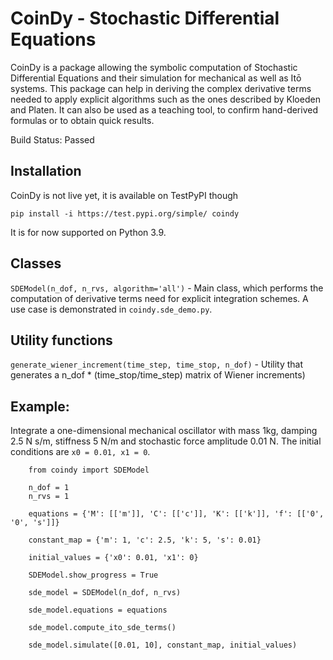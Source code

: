 # CoinDy - Stochastic Differential Equations

CoinDy is a package allowing the symbolic computation of Stochastic Differential Equations and their simulation for mechanical as well as Itō systems.
This package can help in deriving the complex derivative terms needed to apply explicit algorithms such as the ones described by Kloeden and Platen. It can also be used as a teaching tool, to confirm hand-derived formulas or to obtain quick results.

Build Status: Passed

## Installation

CoinDy is not live yet, it is available on TestPyPI though

    pip install -i https://test.pypi.org/simple/ coindy

It is for now supported on Python 3.9.

## Classes

`SDEModel(n_dof, n_rvs, algorithm='all')` - Main class, which performs the computation of derivative terms need for explicit integration schemes. A use case is demonstrated in `coindy.sde_demo.py`.

## Utility functions

`generate_wiener_increment(time_step, time_stop, n_dof)` - Utility that generates a n_dof * (time_stop/time_step) matrix of Wiener increments)

## Example:
Integrate a one-dimensional mechanical oscillator with mass 1kg, damping 2.5 N s/m, stiffness 5 N/m
and stochastic force amplitude 0.01 N. The initial conditions are ``x0 = 0.01, x1 = 0``.

```
    from coindy import SDEModel

    n_dof = 1
    n_rvs = 1

    equations = {'M': [['m']], 'C': [['c']], 'K': [['k']], 'f': [['0', '0', 's']]}

    constant_map = {'m': 1, 'c': 2.5, 'k': 5, 's': 0.01}

    initial_values = {'x0': 0.01, 'x1': 0}

    SDEModel.show_progress = True

    sde_model = SDEModel(n_dof, n_rvs)

    sde_model.equations = equations

    sde_model.compute_ito_sde_terms()

    sde_model.simulate([0.01, 10], constant_map, initial_values)
```
